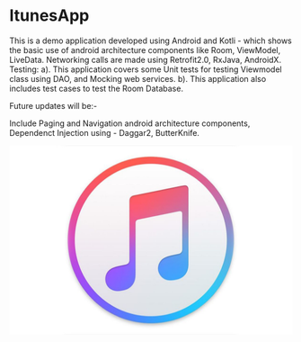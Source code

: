 # ItunesApp
This is a demo application developed using Android and Kotli -  which shows the basic use of android architecture components 
like Room, ViewModel, LiveData.
Networking calls are made using Retrofit2.0, RxJava, AndroidX.
Testing: 
a). This application covers some Unit tests for testing Viewmodel class using DAO, and Mocking web services.
b). This application also includes test cases to test the Room Database.

Future updates will be:-

Include Paging and Navigation android architecture components, Dependenct Injection using - Daggar2, ButterKnife.

![phone1|small](screenshots/logo.png)
